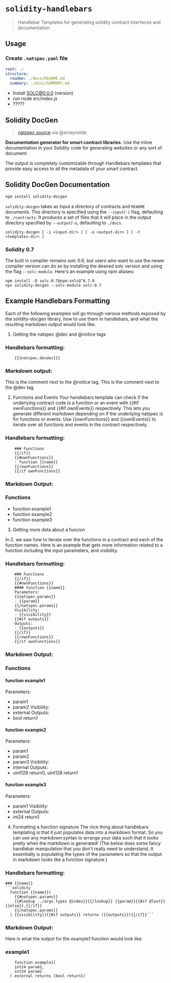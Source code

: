 # `solidity-handlebars`

> Handlebar Templates for generating solidity contract interfaces and documentation

## Usage

### Create `.natspec.yaml` file

```yaml
root: ./
structure:
  readme: ./docs/README.md
  summary: ./docs/SUMMARY.md
```

- Install SOLC@0.0.0 (version)
- run node src/index.js
- ?????


## Solidity DocGen

> [natspec source](https://github.com/snreynolds/solidity-docgen/commit/154b7acf80f120127e4640db6f8a052d96d6c6cc) via @snreynolds

**Documentation generator for smart contract libraries.** Use the inline
documentation in your Solidity code for generating websites or any sort of
document.

The output is completely customizable through Handlebars templates that provide
easy access to all the metadata of your smart contract.

## Solidity DocGen Documentation

```sh
npm install solidity-docgen
```

`solidity-docgen` takes as input a directory of contracts and `README`
documents. This directory is specified using the `--input`/`-i` flag,
defaulting to `./contracts`. It produces a set of files that it will place in
the output directory specified by `--output`/`-o`, defaulting to `./docs`.

```
solidity-docgen [ -i <input-dir> ] [ -o <output-dir> ] [ -t <templates-dir> ]
```

[natspec]: https://solidity.readthedocs.io/en/develop/natspec-format.html

### Solidity 0.7

The built in compiler remains solc 0.6, but users who want to use the newer compiler version can do so by installing the desired solc version and using the flag `--solc-module`. Here's an example using npm aliases:

```
npm install -D solc-0.7@npm:solc@^0.7.0
npx solidity-docgen --solc-module solc-0.7
```

## Example Handlebars Formatting

Each of the following examples will go through various methods exposed by the solidity-docgen library, how to use them in handlebars, and what the resulting markdown output would look like.

1. Getting the natspec @dev and @notice tags

### Handlebars formatting:

```{{{natspec.userdoc}}}
    {{{natspec.devdoc}}}
```

### Markdown output:

This is the comment next to the @notice tag.
This is the comment next to the @dev tag.

2. Functions and Events
   Your handlebars template can check if the underlying contract code is a function or an event with {{#if ownFunctions}} and {{#if ownEvents}} respectively. This lets you generate different markdown depending on if the underlying natspec is for functions or events. Use {{ownFunctions}} and {{ownEvents}} to iterate over all functions and events in the contract respectively.

### Handlebars formatting:

```{{#if ownFunctions}
    ### Functions
    {{/if}}
    {{#ownFunctions}}
    - function {{name}}
    {{/ownFunctions}}
    {{/if ownFunctions}}
```

### Markdown Output:

### Functions

- function example1
- function example2
- function example3

3. Getting more data about a funcion

In 2. we saw how to iterate over the functions in a contract and each of the function names. Here is an example that gets more information related to a function including the input parameters, and visibility.

### Handlebars formatting:

```{{#if ownFunctions}
    ### Functions
    {{/if}}
    {{#ownFunctions}}
    #### function {{name}}
    Parameters:
    {{natspec.params}}
    - {{param}}
    {{/natspec.params}}
    Visibility:
    - {{visibility}}
    {{#if outputs}}
    Outputs:
    - {{outputs}}
    {{/if}}
    {{/ownFunctions}}
    {{/if ownFunctions}}
```

### Markdown Output:

### Functions

#### function example1

Parameters:

- param1
- param2
  Visibliity:
- external
  Outputs:
- bool return1

#### function example2

Parameters:

- param1
- param2
- param3
  Visibliity:
- internal
  Outputs:
- uint128 return0, uint128 return1

#### function example3

Parameters:

- param1
  Visibliity:
- external
  Outputs:
- int24 return1

4. Formatting a function signature
   The nice thing about handlebars templating is that it just populates data into a markdown format. So you can use any markdown syntax to arrange your data such that it looks pretty when the markdown is generated! (The below does some fancy handlebar manipulation that you don't really need to understand. It essentially is populating the types of the parameters so that the output in markdown looks like a function signature.)

### Handlebars formatting:

````
### {{name}}
```solidity
  function {{name}}(
    {{#natspec.params}}
    {{#lookup ../args.types @index}}{{/lookup}} {{param}}{{#if @last}}{{else}},{{/if}}
    {{/natspec.params}}
  ) {{visibility}}{{#if outputs}} returns ({{outputs}}){{/if}}```

````

### Markdown Output:

Here is what the output for the example1 function would look like.

### example1

```solidity
    function example1(
    int24 param1,
    int24 param2
  ) external returns (bool return1)
```
